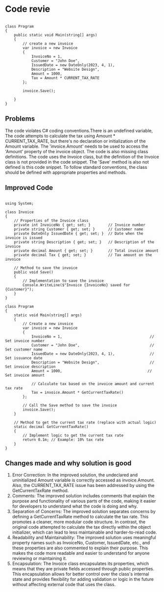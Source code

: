 # Code revie
```

class Program
{
    public static void Main(string[] args)
    {
        // create a new invoice
        var invoice = new Invoice
        {
            InvoiceNo = 1,
            Customer = "John Doe",
            IssuedDate = new DateOnly(2023, 4, 1),
            Description = "Website Design",
            Amount = 1000,
            Tax = Amount * CURRENT_TAX_RATE
        };

        invoice.Save();

    }
}

```

## Problems
The code violates C# coding conventions.There is an undefined variable, The code attempts to calculate the tax using Amount * CURRENT_TAX_RATE, but there's no declaration 
or initialization of the Amount variable. The 'invoice.Amount' needs to be used  to access the 'Amount' property of the invoice object. The code is also missing class definitions. 
The code uses the Invoice class, but the definition of the Invoice class is not provided in the code snippet. The 'Save' method is also not defined is this code snippet. 
To follow standard conventions, the class should be defined with appropriate properties and methods.

## Improved Code

```

using System;

class Invoice
{
    // Properties of the Invoice class
    private int InvoiceNo { get; set; }        // Invoice number
    private string Customer { get; set; }      // Customer name
    private DateOnly IssuedDate { get; set; }  // Date when the invoice is issued
    private string Description { get; set; }   // Description of the invoice
    private decimal Amount { get; set; }       // Total invoice amount
    private decimal Tax { get; set; }          // Tax amount on the invoice

    // Method to save the invoice
    public void Save()
    {
        // Implementation to save the invoice
        Console.WriteLine($"Invoice {InvoiceNo} saved for {Customer}");
    }
}

class Program
{
    static void Main(string[] args)
    {
        // Create a new invoice
        var invoice = new Invoice
        {
            InvoiceNo = 1,                                        // Set invoice number
            Customer = "John Doe",                                // Set customer name
            IssuedDate = new DateOnly(2023, 4, 1),                // Set issuance date
            Description = "Website Design",                       // Set invoice description
            Amount = 1000,                                       // Set invoice amount
            
            // Calculate tax based on the invoice amount and current tax rate
            Tax = invoice.Amount * GetCurrentTaxRate()
        };

        // Call the Save method to save the invoice
        invoice.Save();
    }

    // Method to get the current tax rate (replace with actual logic)
    static decimal GetCurrentTaxRate()
    {
        // Implement logic to get the current tax rate
        return 0.1m; // Example: 10% tax rate
    }
}

 ```    

 ## Changes made and why solution is good
 1. Error Correction: In the improved solution, the undeclared and uninitialized Amount variable is correctly accessed as invoice.Amount.
    Also, the CURRENT_TAX_RATE issue has been addressed by using the GetCurrentTaxRate method.
 2. Comments: The improved solution includes comments that explain the purpose and functionality of various parts of the code, 
    making it easier for developers to understand what the code is doing and why.
 3. Separation of Concerns: The improved solution separates concerns by defining a GetCurrentTaxRate method to calculate the tax rate. 
    This promotes a cleaner, more modular code structure. In contrast, the original code attempted to calculate the tax directly within the object initializer, 
    which can lead to less maintainable and harder-to-read code.
 4. Readability and Maintainability: The improved solution uses meaningful property names such as InvoiceNo, Customer, IssuedDate, etc., 
    and these properties are also commented to explain their purpose. This makes the code more readable and easier to understand for anyone reviewing or maintaining it.
 5. Encapsulation: The Invoice class encapsulates its properties, which means that they are private fields accessed through public properties. 
    This encapsulation allows for better control over the class's internal state and provides flexibility for adding validation or logic in the future 
    without affecting external code that uses the class.